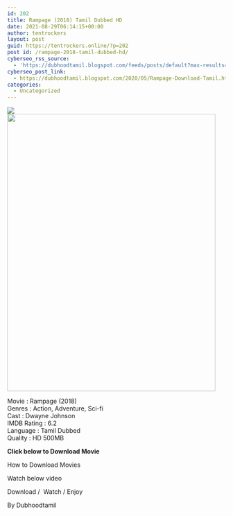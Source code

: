 ```yaml
---
id: 202
title: Rampage (2018) Tamil Dubbed HD
date: 2021-08-29T06:14:15+00:00
author: tentrockers
layout: post
guid: https://tentrockers.online/?p=202
post id: /rampage-2018-tamil-dubbed-hd/
cyberseo_rss_source:
  - 'https://dubhoodtamil.blogspot.com/feeds/posts/default?max-results=150&start-index=301'
cyberseo_post_link:
  - https://dubhoodtamil.blogspot.com/2020/05/Rampage-Download-Tamil.html
categories:
  - Uncategorized
---
```

<div class="media_block">
  <img src="https://1.bp.blogspot.com/-EGcmAvnRPQU/XsaDIvXbPjI/AAAAAAAABME/vRSlBTddXxkxUCjCQZfALD08euWzYtWrQCNcBGAsYHQ/s72-c/MV5BYzNjMTkwNzktM2I4ZS00YmNkLWFjYWUtNGJlMzRmZjE0YTBlXkEyXkFqcGdeQXVyMTYzMDM0NTU%2540._V1_QL50_SY1000_SX750_AL_.jpg" class="media_thumbnail" />
</div>

<div dir="ltr" trbidi="on" readability="12.462406015038">
  <div class="separator">
    <a href="https://1.bp.blogspot.com/-EGcmAvnRPQU/XsaDIvXbPjI/AAAAAAAABME/vRSlBTddXxkxUCjCQZfALD08euWzYtWrQCNcBGAsYHQ/s1600/MV5BYzNjMTkwNzktM2I4ZS00YmNkLWFjYWUtNGJlMzRmZjE0YTBlXkEyXkFqcGdeQXVyMTYzMDM0NTU%2540._V1_QL50_SY1000_SX750_AL_.jpg" imageanchor="1"><img loading="lazy" border="0" data-original-height="1000" data-original-width="750" height="640" src="https://1.bp.blogspot.com/-EGcmAvnRPQU/XsaDIvXbPjI/AAAAAAAABME/vRSlBTddXxkxUCjCQZfALD08euWzYtWrQCNcBGAsYHQ/s640/MV5BYzNjMTkwNzktM2I4ZS00YmNkLWFjYWUtNGJlMzRmZjE0YTBlXkEyXkFqcGdeQXVyMTYzMDM0NTU%2540._V1_QL50_SY1000_SX750_AL_.jpg" width="480" /></a>
  </div>
  
  <p>
    Movie : Rampage (2018)<br />Genres : Action, Adventure, Sci-fi<br />Cast : Dwayne Johnson<br />IMDB Rating : 6.2<br />Language : Tamil Dubbed<br />Quality : HD 500MB
  </p>
  
  <p>
    <span><b>Click below to Download Movie</b></span>
  </p>
  
  <p>
    <span>How to Download Movies</span>
  </p>
  
  <p>
    <span>Watch below video</span>
  </p>
  
  <p>
  </p>
  
  <p>
    Download /&nbsp; Watch / Enjoy
  </p>
  
  <p>
    By Dubhoodtamil
  </p>
  
  <p>
    </div>